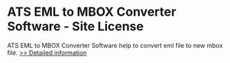 # ATS EML to MBOX Converter Software - Site License
ATS EML to MBOX Converter Software help to convert eml file to new mbox file.
[>> Detailed information](https://secure.shareit.com/shareit/product.html?productid=300778870&affiliateid=200057808)